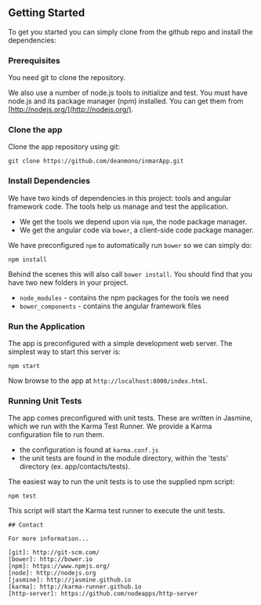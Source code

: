 ## Getting Started

To get you started you can simply clone from the github repo and install the dependencies:

### Prerequisites

You need git to clone the  repository.

We also use a number of node.js tools to initialize and test. You must have node.js and
its package manager (npm) installed.  You can get them from [http://nodejs.org/](http://nodejs.org/).

### Clone the app

Clone the app repository using git:

```
git clone https://github.com/deanmono/inmarApp.git
```

### Install Dependencies

We have two kinds of dependencies in this project: tools and angular framework code.  The tools help
us manage and test the application.

* We get the tools we depend upon via `npm`, the node package manager.
* We get the angular code via `bower`, a client-side code package manager.

We have preconfigured `npm` to automatically run `bower` so we can simply do:

```
npm install
```

Behind the scenes this will also call `bower install`.  You should find that you have two new
folders in your project.

* `node_modules` - contains the npm packages for the tools we need
* `bower_components` - contains the angular framework files

### Run the Application

The app is preconfigured with a simple development web server.  The simplest way to start
this server is:

```
npm start
```

Now browse to the app at `http://localhost:8000/index.html`.


### Running Unit Tests

The app comes preconfigured with unit tests. These are written in
Jasmine, which we run with the Karma Test Runner. We provide a Karma
configuration file to run them.

* the configuration is found at `karma.conf.js`
* the unit tests are found in the module directory, within the 'tests' directory (ex. app/contacts/tests).

The easiest way to run the unit tests is to use the supplied npm script:

```
npm test
```

This script will start the Karma test runner to execute the unit tests.
```
## Contact

For more information...

[git]: http://git-scm.com/
[bower]: http://bower.io
[npm]: https://www.npmjs.org/
[node]: http://nodejs.org
[jasmine]: http://jasmine.github.io
[karma]: http://karma-runner.github.io
[http-server]: https://github.com/nodeapps/http-server
